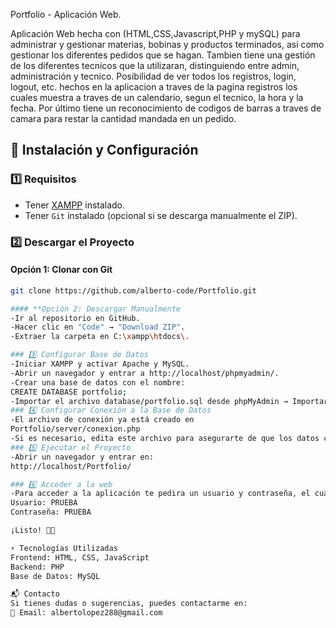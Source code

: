 Portfolio - Aplicación Web.

Aplicación Web hecha con (HTML,CSS,Javascript,PHP y mySQL) para administrar y gestionar materias, bobinas y productos terminados, asi como gestionar los diferentes pedidos que se hagan. Tambien tiene una gestión de los diferentes tecnicos que la utilizaran, distinguiendo entre admin, administración y tecnico. Posibilidad de ver todos los registros, login, logout, etc. hechos en la aplicacion a traves de la pagina registros los cuales muestra a traves de un calendario, segun el tecnico, la hora y la fecha. Por último tiene un reconocimiento de codigos de barras a traves de camara para restar la cantidad mandada en un pedido.

## 🚀 Instalación y Configuración

### 1️⃣ Requisitos
- Tener [XAMPP](https://www.apachefriends.org/es/index.html) instalado.
- Tener `Git` instalado (opcional si se descarga manualmente el ZIP).

### 2️⃣ Descargar el Proyecto
#### **Opción 1: Clonar con Git**
```bash
git clone https://github.com/alberto-code/Portfolio.git

#### **Opción 2: Descargar Manualmente
-Ir al repositorio en GitHub.
-Hacer clic en "Code" → "Download ZIP".
-Extraer la carpeta en C:\xampp\htdocs\.

### 3️⃣ Configurar Base de Datos
-Iniciar XAMPP y activar Apache y MySQL.
-Abrir un navegador y entrar a http://localhost/phpmyadmin/.
-Crear una base de datos con el nombre: 
CREATE DATABASE portfolio;
-Importar el archivo database/portfolio.sql desde phpMyAdmin → Importar.
### 4️⃣ Configurar Conexión a la Base de Datos
-El archivo de conexión ya está creado en
Portfolio/server/conexion.php
-Si es necesario, edita este archivo para asegurarte de que los datos coincidan con tu configuración de XAMPP.
### 5️⃣ Ejecutar el Proyecto
-Abrir un navegador y entrar en:
http://localhost/Portfolio/

### 6️⃣ Acceder a la web
-Para acceder a la aplicación te pedira un usuario y contraseña, el cual es:
Usuario: PRUEBA
Contraseña: PRUEBA

¡Listo! 🚀🎉

⚡ Tecnologías Utilizadas
Frontend: HTML, CSS, JavaScript
Backend: PHP
Base de Datos: MySQL

📬 Contacto
Si tienes dudas o sugerencias, puedes contactarme en:
📧 Email: albertolopez288@gmail.com
